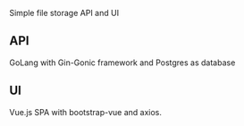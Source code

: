 Simple file storage API and UI

## API

GoLang with Gin-Gonic framework and Postgres as database

## UI

Vue.js SPA with bootstrap-vue and axios.
